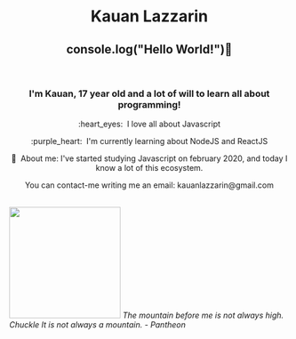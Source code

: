 <h1 align="center">Kauan Lazzarin</h1>

<h2 align="center">
 console.log("Hello World!")👋
 
</h2>
</br>

<h3 align="center">I'm Kauan, 17 year old and a lot of will to learn all about programming!</h3>
  <p align="center">:heart_eyes:&nbsp;  I love all about Javascript </p>
  <p align="center">:purple_heart:&nbsp; I'm currently learning about NodeJS and ReactJS </p>
  <p align="center">💬&nbsp; About me: I've started studying Javascript on february 2020, and today I know a lot of this ecosystem. </p>
  <p align="center">You can contact-me writing me an email: kauanlazzarin@gmail.com</p>
</br>

 <img width="200px" src="https://i.imgur.com/w4dEE0p.gif">
<i>The mountain before me is not always high. Chuckle It is not always a mountain. - Pantheon</i>
